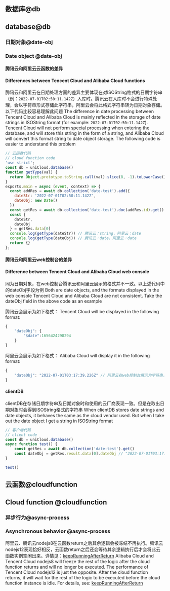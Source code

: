 ## 数据库@db
## database@db

### 日期对象@date-obj
### Date object @date-obj

#### 腾讯云和阿里云云函数的差异
#### Differences between Tencent Cloud and Alibaba Cloud functions

腾讯云和阿里云在日期处理方面的差异主要体现在对ISOString格式的日期字符串（例：`2022-07-01T02:50:11.142Z`）入库时。腾讯云在入库时不会进行特殊处理，会以字符串形式存储此字符串，阿里云会将此格式字符串转为日期对象存储。以下代码比较容易理解此问题
The difference in date processing between Tencent Cloud and Alibaba Cloud is mainly reflected in the storage of date strings in ISOString format (for example: `2022-07-01T02:50:11.142Z`). Tencent Cloud will not perform special processing when entering the database, and will store this string in the form of a string, and Alibaba Cloud will convert this format string to date object storage. The following code is easier to understand this problem

```js
// 云函数代码
// cloud function code
'use strict';
const db = uniCloud.database()
function getType(val) {
  return Object.prototype.toString.call(val).slice(8, -1).toLowerCase()
}
exports.main = async (event, context) => {
  const addRes = await db.collection('date-test').add({
    dateStr: '2022-07-01T02:50:11.142Z',
    dateObj: new Date()
  })
  const getRes = await db.collection('date-test').doc(addRes.id).get()
  const {
    dateStr,
    dateObj
  } = getRes.data[0]
  console.log(getType(dateStr)) // 腾讯云：string，阿里云：date
  console.log(getType(dateObj)) // 腾讯云：date，阿里云：date
  return {}
};
```

#### 腾讯云和阿里云web控制台的差异
#### Difference between Tencent Cloud and Alibaba Cloud web console

同为日期对象，在web控制台腾讯云和阿里云展示的格式并不一致。以上述代码中的dateObj字段为例
Both are date objects, and the formats displayed in the web console Tencent Cloud and Alibaba Cloud are not consistent. Take the dateObj field in the above code as an example

腾讯云会展示为如下格式：
Tencent Cloud will be displayed in the following format:

```js
{
	"dateObj": {
		"$date":1656424298294
	}
}
```

阿里云会展示为如下格式：
Alibaba Cloud will display it in the following format:

```js
{
	"dateObj": "2022-07-01T03:17:39.226Z" // 阿里云在web控制台展示为字符串，但实际底层存储的是日期对象
}
```

#### clientDB

clientDB在存储日期字符串及日期对象时和使用的云厂商表现一致。但是在取出日期对象时会得到ISOString格式的字符串
When clientDB stores date strings and date objects, it behaves the same as the cloud vendor used. But when I take out the date object I get a string in ISOString format

```js
// 客户端代码
// client code
const db = uniCloud.database()
async function test() {
	const getRes = await db.collection('date-test').get()
	const dateObj = getRes.result.data[0].dateObj // "2022-07-01T03:17:39.226Z"
}

test()
```


## 云函数@cloudfunction
## Cloud function @cloudfunction

### 异步行为@async-process
### Asynchronous behavior @async-process

阿里云、腾讯云nodejs8在云函数return之后其余逻辑会被冻结不再执行。腾讯云nodejs12表现恰好相反，云函数return之后还会等待其余逻辑执行后才会将此云函数实例空闲出来。详情见：[keepRunningAfterReturn](uniCloud/cf-functions.md?id=keep-running)
Alibaba Cloud and Tencent Cloud nodejs8 will freeze the rest of the logic after the cloud function returns and will no longer be executed. The performance of Tencent Cloud nodejs12 is just the opposite. After the cloud function returns, it will wait for the rest of the logic to be executed before the cloud function instance is idle. For details, see: [keepRunningAfterReturn](uniCloud/cf-functions.md?id=keep-running)
